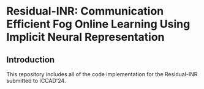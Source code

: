 # Residual-INR: Communication Efficient Fog Online Learning Using Implicit Neural Representation

## Introduction

This repository includes all of the code implementation for the Residual-INR submitted to ICCAD'24.
